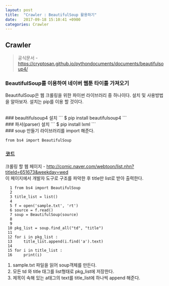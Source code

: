 ```yaml
---
layout: post
title:  "Crawler : BeautifulSoup 활용하기"
date:   2017-09-18 15:10:41 +0900
categories: Crawler
---
```


## Crawler

>공식문서  - https://cryptosan.github.io/pythondocuments/documents/beautifulsoup4/

### BeautifulSoup를 이용하여 네이버 웹툰 타이틀 가져오기  

BeautifulSoup은 웹 크롤링을 위한 파이썬 라이브러리 중 하나이다. 설치 및 사용방법을 알아보자. 설치는 pip를 이용 할 것이다.

<br>
### beaultifulsoup4 설치
```
$ pip install beautifulsoup4
```

<br>
### 파서(parser) 설치
```
$ pip install lxml
```

<br>
### soup 만들기
라이브러리를 import 해준다.

```
from bs4 import BeautifulSoup
```


### 코드
크롤링 할 웹 페이지 - http://comic.naver.com/webtoon/list.nhn?titleId=651673&weekday=wed<br>
이 페이지에서 개발자 도구로 구조를 파악한 후 title만 list로 받아 출력한다.

```
  1 from bs4 import BeautifulSoup
  2
  3 title_list = list()
  4
  5 f = open('sample.txt', 'rt')
  6 source = f.read()
  7 soup = BeautifulSoup(source)
  8
  9
 10 pkg_list = soup.find_all("td", "title")
 11
 12 for i in pkg_list :
 13     title_list.append(i.find('a').text)
 14
 15 for i in title_list :
 16     print(i)
```
1. sample.txt 파일을 읽어 soup객체를 만든다.
2. 모든 td 와 title 태그를 list형태로 pkg_list에 저장한다.
3. 제목이 속해 있는 a태그의 text를 title_list에 하나씩 append 해준다.
